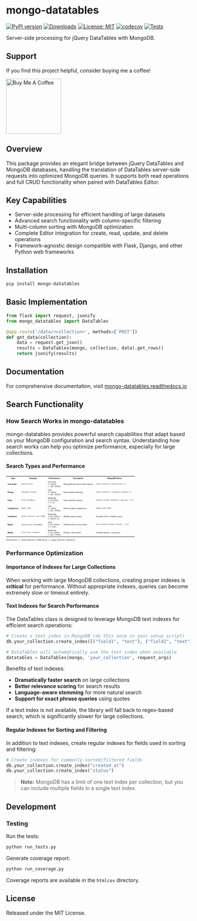 # mongo-datatables

[![PyPI version](https://badge.fury.io/py/mongo-datatables.svg)](https://badge.fury.io/py/mongo-datatables)
[![Downloads](https://static.pepy.tech/badge/mongo-datatables)](https://pepy.tech/project/mongo-datatables)
[![License: MIT](https://img.shields.io/badge/License-MIT-yellow.svg)](https://opensource.org/licenses/MIT)
[![codecov](https://codecov.io/gh/pjosols/mongo-datatables/branch/main/graph/badge.svg)](https://codecov.io/gh/pjosols/mongo-datatables)
[![Tests](https://github.com/pjosols/mongo-datatables/actions/workflows/python-tests.yml/badge.svg)](https://github.com/pjosols/mongo-datatables/actions/workflows/python-tests.yml)

Server-side processing for jQuery DataTables with MongoDB.

## Support
If you find this project helpful, consider buying me a coffee!

<a href="https://www.buymeacoffee.com/pjosols"><img src="https://cdn.buymeacoffee.com/buttons/v2/default-yellow.png" width="150" alt="Buy Me A Coffee"></a>


## Overview

This package provides an elegant bridge between jQuery DataTables and MongoDB databases, handling the translation of DataTables server-side requests into optimized MongoDB queries. It supports both read operations and full CRUD functionality when paired with DataTables Editor.

## Key Capabilities

- Server-side processing for efficient handling of large datasets
- Advanced search functionality with column-specific filtering
- Multi-column sorting with MongoDB optimization
- Complete Editor integration for create, read, update, and delete operations
- Framework-agnostic design compatible with Flask, Django, and other Python web frameworks

## Installation

```bash
pip install mongo-datatables
```

## Basic Implementation

```python
from flask import request, jsonify
from mongo_datatables import DataTables

@app.route('/data/<collection>', methods=['POST'])
def get_data(collection):
    data = request.get_json()
    results = DataTables(mongo, collection, data).get_rows()
    return jsonify(results)
```

## Documentation

For comprehensive documentation, visit [mongo-datatables.readthedocs.io](https://mongo-datatables.readthedocs.io/)

## Search Functionality

### How Search Works in mongo-datatables

mongo-datatables provides powerful search capabilities that adapt based on your MongoDB configuration and search syntax. Understanding how search works can help you optimize performance, especially for large collections.

#### Search Types and Performance

<table style="font-size: 0.35em; border-collapse: collapse;">
  <tr>
    <th style="padding: 2px 4px;">Type</th>
    <th style="padding: 2px 4px;">Example</th>
    <th style="padding: 2px 4px;">Performance</th>
    <th style="padding: 2px 4px;">Description</th>
    <th style="padding: 2px 4px;">MongoDB Query</th>
  </tr>
  <tr>
    <td style="padding: 2px 4px;"><b>Text Index</b></td>
    <td style="padding: 2px 4px;"><code>George Orwell</code></td>
    <td style="padding: 2px 4px;">Very Fast<br>S: &lt;50ms<br>L: 100-300ms</td>
    <td style="padding: 2px 4px;">MongoDB text search with indexes</td>
    <td style="padding: 2px 4px;"><code>{$text:{$search:"George Orwell"}}</code></td>
  </tr>
  <tr>
    <td style="padding: 2px 4px;"><b>Phrase</b></td>
    <td style="padding: 2px 4px;"><code>"Margaret Atwood"</code></td>
    <td style="padding: 2px 4px;">Fast<br>S: &lt;50ms<br>L: 100-300ms</td>
    <td style="padding: 2px 4px;">Exact phrase matching</td>
    <td style="padding: 2px 4px;"><code>{$text:{$search:"\"Margaret Atwood\""}}</code></td>
  </tr>
  <tr>
    <td style="padding: 2px 4px;"><b>Field</b></td>
    <td style="padding: 2px 4px;"><code>Author:Bradbury</code></td>
    <td style="padding: 2px 4px;">Moderate<br>S: 20-50ms<br>L: 1-2s</td>
    <td style="padding: 2px 4px;">Field-specific queries</td>
    <td style="padding: 2px 4px;"><code>{Author:{$regex:"Bradbury",$options:"i"}}</code></td>
  </tr>
  <tr>
    <td style="padding: 2px 4px;"><b>Comparison</b></td>
    <td style="padding: 2px 4px;"><code>Pages:>100</code></td>
    <td style="padding: 2px 4px;">Fast<br>S: &lt;50ms<br>L: 200-500ms</td>
    <td style="padding: 2px 4px;">Numeric/date comparisons</td>
    <td style="padding: 2px 4px;"><code>{Pages:{$gt:100}}</code></td>
  </tr>
  <tr>
    <td style="padding: 2px 4px;"><b>Combined</b></td>
    <td style="padding: 2px 4px;"><code>Author:"Huxley" Year:>2000</code></td>
    <td style="padding: 2px 4px;">Moderate<br>S: 50-100ms<br>L: 500ms-1s</td>
    <td style="padding: 2px 4px;">Multiple search types</td>
    <td style="padding: 2px 4px;">Complex multi-condition query</td>
  </tr>
  <tr>
    <td style="padding: 2px 4px;"><b>Regex</b></td>
    <td style="padding: 2px 4px;"><code>George Orwell</code> (no index)</td>
    <td style="padding: 2px 4px;">Slow<br>S: 50-100ms<br>L: 5-10s+</td>
    <td style="padding: 2px 4px;">Fallback when no text index</td>
    <td style="padding: 2px 4px;"><code>{$or:[{field:{$regex:"George"...}}]}</code></td>
  </tr>
  <tr>
    <td style="padding: 2px 4px;"><b>Mixed</b></td>
    <td style="padding: 2px 4px;"><code>Title:"Ski" Ishiguro</code></td>
    <td style="padding: 2px 4px;">Moderate<br>S: 50-100ms<br>L: 300-700ms</td>
    <td style="padding: 2px 4px;">Phrase + text search</td>
    <td style="padding: 2px 4px;">Complex phrase + text query</td>
  </tr>
</table>

<p style="font-size: 0.35em;"><i>Performance: S = Small collection (&lt;100K docs), L = Large collection (&gt;2M docs)</i></p>

### Performance Optimization

#### Importance of Indexes for Large Collections

When working with large MongoDB collections, creating proper indexes is **critical** for performance. Without appropriate indexes, queries can become extremely slow or timeout entirely.

#### Text Indexes for Search Performance

The DataTables class is designed to leverage MongoDB text indexes for efficient search operations:

```python
# Create a text index in MongoDB (do this once in your setup script)
db.your_collection.create_index([("field1", "text"), ("field2", "text")])

# DataTables will automatically use the text index when available
datatables = DataTables(mongo, 'your_collection', request_args)
```

Benefits of text indexes:

- **Dramatically faster search** on large collections
- **Better relevance scoring** for search results
- **Language-aware stemming** for more natural search
- **Support for exact phrase queries** using quotes

If a text index is not available, the library will fall back to regex-based search, which is significantly slower for large collections.

#### Regular Indexes for Sorting and Filtering

In addition to text indexes, create regular indexes for fields used in sorting and filtering:

```python
# Create indexes for commonly sorted/filtered fields
db.your_collection.create_index("created_at")
db.your_collection.create_index("status")
```

> **Note:** MongoDB has a limit of one text index per collection, but you can include multiple fields in a single text index.

## Development

### Testing

Run the tests:

```bash
python run_tests.py
```

Generate coverage report:

```bash
python run_coverage.py
```

Coverage reports are available in the `htmlcov` directory.

## License

Released under the MIT License.